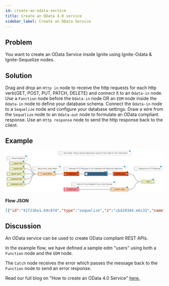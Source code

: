 ```yaml
---
id: create-an-odata-service
title: Create an OData 4.0 service
sidebar_label: Create an OData Service
---
```


## Problem

You want to create an OData Service inside Ignite using Ignite-Odata & Ignite-Sequelize nodes.

## Solution

Drag and drop an <code class="node">Http in</code> node to receive the http requests for each http verb(GET, POST, PUT, PATCH, DELETE) and connect it to an <code class="node">Odata-in</code> node.
Use a <code class="node">Function</code> node before the <code class="node">Odata-in</code> node OR an <code class="node">EDM</code> node inside the <code class="node">Odata-in</code> node to define your database schema.
Connect the <code class="node">Odata-in</code> node to a <code class="node">Sequelize</code> node and configure your database settings.
Draw a wire from the <code class="node">Sequelize</code> node to an <code class="node">Odata-out</code> node to formulate an OData compliant response.
Use an <code class="node">Http response</code> node to send the http response back to the client.

## Example

![](../assets/odata/create-an-odata-service.png)

<b>Flow JSON</b>
~~~json
[{"id":"41f23be1.69c874","type":"sequelize","z":"cb420344.e6c35","name":"Configure database","usepayload":false,"query":"","database":"","output":true,"outputs":1,"x":750,"y":300,"wires":[["6ae7ed.93d16814"]]},{"id":"b1965e76.9ab0d","type":"http in","z":"cb420344.e6c35","name":"","url":"/root/*","method":"get","upload":false,"swaggerDoc":"","x":140,"y":220,"wires":[["a15c0aa2.ced248"]]},{"id":"a15c0aa2.ced248","type":"function","z":"cb420344.e6c35","name":"users EDM","func":"msg.model = {\n    namespace: \"ignite\",\n    entityTypes: {\n        \"users\": {\n            \"id\": {\"type\": \"Edm.Int32\", \"key\": true},\n            \"name\": {\"type\": \"Edm.String\"},            \n            \"username\": {\"type\": \"Edm.String\"}            \n        }\n    },   \n    entitySets: {\n        \"users\": {\n            entityType: \"ignite.users\"\n        }\n    }\n}\nreturn msg;","outputs":1,"noerr":0,"x":370,"y":300,"wires":[["3d950901.d084e6"]]},{"id":"869e8f2d.2308d","type":"http response","z":"cb420344.e6c35","name":"","statusCode":"","headers":{},"x":1150,"y":360,"wires":[]},{"id":"7b3b10ba.77d2d","type":"catch","z":"cb420344.e6c35","name":"","scope":null,"uncaught":false,"x":560,"y":420,"wires":[["d7058055.69bc9"]]},{"id":"d7058055.69bc9","type":"function","z":"cb420344.e6c35","name":"set err msg","func":"msg.payload = msg.error.message\nreturn msg;","outputs":1,"noerr":0,"x":930,"y":420,"wires":[["869e8f2d.2308d"]]},{"id":"f5aaa0b3.33224","type":"comment","z":"cb420344.e6c35","name":"Setup Endpoints","info":"","x":140,"y":180,"wires":[]},{"id":"c01201c5.ba4e9","type":"comment","z":"cb420344.e6c35","name":"Setup Entity Data Model","info":"","x":370,"y":260,"wires":[]},{"id":"bbfa4b1c.c9e6b8","type":"comment","z":"cb420344.e6c35","name":"Intercept HTTP Request & Call Database with Resolved Statement","info":"Intercept HTTP Request & Call Database with Resolved Statements.","x":740,"y":260,"wires":[]},{"id":"4b583e62.153a8","type":"comment","z":"cb420344.e6c35","name":"Respond to HTTP Request","info":"","x":1150,"y":260,"wires":[]},{"id":"bd78bc9b.f7ea8","type":"comment","z":"cb420344.e6c35","name":"Catch All Flow Related Errors & Set Payload","info":"","x":730,"y":380,"wires":[]},{"id":"6ae7ed.93d16814","type":"odata out","z":"cb420344.e6c35","name":"","x":940,"y":300,"wires":[["869e8f2d.2308d"]]},{"id":"3d950901.d084e6","type":"odata in","z":"cb420344.e6c35","name":"","x":560,"y":300,"wires":[["41f23be1.69c874"]]},{"id":"68ab84ab.403ddc","type":"http in","z":"cb420344.e6c35","name":"","url":"/root/*","method":"put","upload":false,"swaggerDoc":"","x":140,"y":260,"wires":[["a15c0aa2.ced248"]]},{"id":"53a4d7a0.8f4648","type":"http in","z":"cb420344.e6c35","name":"","url":"/root/*","method":"post","upload":false,"swaggerDoc":"","x":130,"y":300,"wires":[["a15c0aa2.ced248"]]},{"id":"b9a95926.69a178","type":"http in","z":"cb420344.e6c35","name":"","url":"/root/*","method":"patch","upload":false,"swaggerDoc":"","x":130,"y":340,"wires":[["a15c0aa2.ced248"]]},{"id":"e4fb241e.08c3e8","type":"http in","z":"cb420344.e6c35","name":"","url":"/root/*","method":"delete","upload":false,"swaggerDoc":"","x":130,"y":380,"wires":[["a15c0aa2.ced248"]]},{"id":"c357673c.4711b8","type":"comment","z":"cb420344.e6c35","name":"Help Node, Please read the description section of this node for Flow Information","info":"This Flow Helps you create an OData 4.0 service.\n\nOData Service lets you create REST APIs and exchange data using OData Protocol.\n\nIt has everything you need to get your OData Service up and running.You just need to configure two things.\n\n1.Configure you EDM using the function Node or use EDM Node built inside OData-in node to define your metadata model.\n\n2.Define your database connection inside of sequelize Node.\n\nHit \"Deploy\" and you are good to go!","x":740,"y":140,"wires":[]}]
~~~

## Discussion

An OData service can be used to create OData compliant REST APIs.

In the example flow, we have defined a sample edm "users" using both a <code class="node">Function</code> node and the <code class="node">EDM</code> node.

The <code class="node">Catch</code> node receives the error which passes the message back to the <code class="node">Function</code> node to send an error response.

Read our full blog on "How to create an OData 4.0 Service" <a href="https://www.cgignite.com/post/connect-salesforce-external-objects-to-odata-4-0-apis" target="_blank">here.</a>
